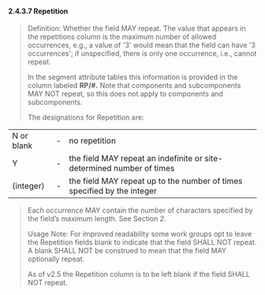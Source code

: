 #### 2.4.3.7 Repetition

> Definition: Whether the field MAY repeat. The value that appears in the repetitions column is the maximum number of allowed occurrences, e.g., a value of '3' would mean that the field can have '3 occurrences'; if unspecified, there is only one occurrence, i.e., cannot repeat.
>
> In the segment attribute tables this information is provided in the column labeled **RP/#.** Note that components and subcomponents MAY NOT repeat, so this does not apply to components and subcomponents.
>
> The designations for Repetition are:

|     |     |     |
| --- | --- | --- |
| N or blank | - | no repetition |
| Y | - | the field MAY repeat an indefinite or site-determined number of times |
| (integer) | - | the field MAY repeat up to the number of times specified by the integer |

> Each occurrence MAY contain the number of characters specified by the field’s maximum length. See Section _2_.
>
> Usage Note: For improved readability some work groups opt to leave the Repetition fields blank to indicate that the field SHALL NOT repeat. A blank SHALL NOT be construed to mean that the field MAY optionally repeat.
>
> As of v2.5 the Repetition column is to be left blank if the field SHALL NOT repeat.
